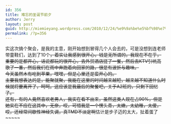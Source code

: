 ```yaml
---
id: 356
title: 难忘的圣诞节前夕
author: Jerry
layout: post
guid: http://miemieyang.wordpress.com/2010/12/24/%e9%9a%be%e5%bf%98%e7%9a%84%e5%9c%a3%e8%af%9e%e8%8a%82%e5%89%8d%e5%a4%95
permalink: /?p=356
---
```

实这次搞个聚会，是我的主意，刚开始想到冒得几个人会去的，可是没想到连老师带童鞋们，达到了10个~~，着实让我感到很开心，钱是无所谓的，我现在不在乎，重要的是都开心，话说都玩的很开心，去外贸酒店搓了一餐，然后去KTV引吭高歌了一番，然后我们在雨中奔跑着向回家的路，很是有波折与趣味。  
今天虽然木有吃到苹果，嘿嘿，但是心里还是蛮开心的。  
主要我想表达的是，能聚就聚，我能在这里的时间越来越短，越来越不知道什么时候就将要离开了，呵呵。这应该是我最后的聚餐吧，关于A2班的，只剩下回忆了。  
还有，有的人竟然喜欢老男人，我实在看不出来，虽然这类人现在占90%，但是她实在不应在这其中，无奈，哎，可惜我是一个愣头青，太嫩，太幼稚，太傻，哎，还经常间歇性神经失调，真TMD不淡定啊~~估计是步子迈的太大，扯着蛋了~~~~~